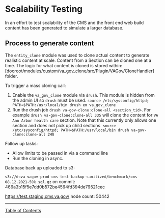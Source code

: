 # Scalability Testing

In an effort to test scalability of the CMS and the front end web build content has been generated to simulate a larger database.

## Process to generate content

The `entity_clone` module was used to clone actual content to generate realistic content at scale.  Content from a Section can be cloned one at a time.  The logic for what content is cloned is stored within: [docroot/modules/custom/va_gov_clone/src/Plugin/VAGov/CloneHandler] folder.

To trigger a mass cloning call:
1. Enable the `va_gov_clone` module via `drush`.  This module is hidden from the admin UI so `drush` must be used.
  `source /etc/sysconfig/httpd; PATH=$PATH:/usr/local/bin drush en va_gov_clone`
2. Run the drush job `drush va-gov-clone:clone-all <section_tid>`.  For example `drush va-gov-clone:clone-all 335` will clone the content for `VA Ann Arbor health care` section.  Note that this currently only allows one section and does not pick up child sections.
  `source /etc/sysconfig/httpd; PATH=$PATH:/usr/local/bin drush va-gov-clone:clone-all 248`

Follow up tasks:
* Allow limits to be passed in via a command line
* Run the cloning in async.

Database back up uploaded to s3:

`s3://dsva-vagov-prod-cms-test-backup-sanitized/benchmark/cms-08.12.2021-50k.sql.gz`
on commit: 466a3b15f5e7dd0b572be4564fd394de79521cec

https://test.staging.cms.va.gov/
node count: 50442

----

[Table of Contents](../README.md)
